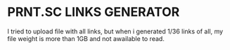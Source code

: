 # PRNT.SC LINKS GENERATOR
I tried to upload file with all links, but when i generated 1/36 links of all, my file weight is more than 1GB and not awailable to read.

